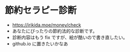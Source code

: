 # 節約セラピー診断

* https://irikida.moe/money/check
* あなたにぴったりの節約法的な診断です。
* 診断内容はもう fix ですが、絵が酷いので書き直したい。
* github.io に置きたいかなあ
